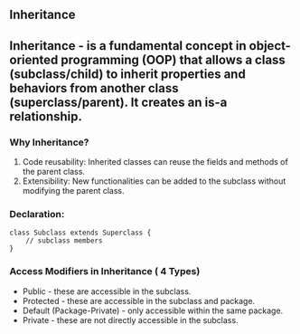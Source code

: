 ## Inheritance

Inheritance - is a fundamental concept in object-oriented programming (OOP) that allows a class (subclass/child) to inherit properties and behaviors from another class (superclass/parent). It creates an is-a relationship.
---
### Why Inheritance?
1. Code reusability: Inherited classes can reuse the fields and methods of the parent class.
2. Extensibility: New functionalities can be added to the subclass without modifying the parent class.

### Declaration:

```
class Subclass extends Superclass {
    // subclass members
}
```
### Access Modifiers in Inheritance ( 4 Types)

- Public - these are accessible in the subclass. 
- Protected - these are accessible in the subclass and package. 
- Default (Package-Private) - only accessible within the same package. 
- Private - these are not directly accessible in the subclass. 